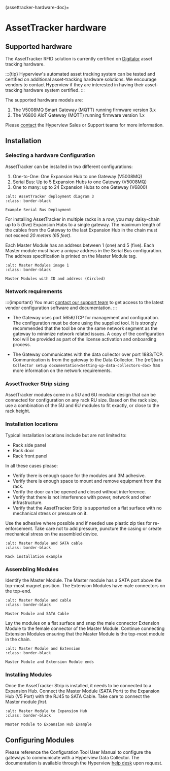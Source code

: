 (assettracker-hardware-doc)=

# AssetTracker hardware

## Supported hardware

The AssetTracker RFID solution is currently certified on [Digitalor](https://www.digitalor.com/en/) asset tracking hardware.

:::{tip}
Hyperview's automated asset tracking system can be tested and certified on additional asset-tracking hardware solutions. We encourage vendors to contact Hyperview if they are interested in having their asset-tracking hardware system certified.
:::

The supported hardware models are:

1. The V5008MQ Smart Gateway (MQTT) running firmware version 3.x
2. The V6800 AIoT Gateway (MQTT) running firmware version 1.x

Please [contact](https://www.hyperviewhq.com/contact/) the Hyperview Sales or Support teams for more information.

## Installation

### Selecting a hardware Configuration

AssetTracker can be installed in two different configurations:

1. One-to-One: One Expansion Hub to one Gateway (V5008MQ)
2. Serial Bus: Up to 5 Expansion Hubs to one Gateway (V5008MQ)
3. One to many: up to 24 Expansion Hubs to one Gateway (V6800)

```{figure} /asset-tracker/media/assettracker_diagram2.png
:alt: AssetTracker deployment diagram 3
:class: border-black

Example Serial Bus Deployment
```

For installing AssetTracker in multiple racks in a row, you may daisy-chain up to 5 (five) Expansion Hubs to a single gateway. The maximum length of the cables from the Gateway to the last Expansion Hub in the chain must not exceed _20 meters (65 feet)_.

Each Master Module has an address between 1 (one) and 5 (five). Each Master module must have a _unique_ address in the Serial Bus configuration. The address specification is printed on the Master Module tag.

```{figure} /asset-tracker/media/master_modules_1.png
:alt: Master Modules image 1
:class: border-black

Master Modules with ID and address (Circled)
```

### Network requirements

:::{important}
You must [contact our support team](https://system.hyperviewhq.com/helpdesk) to get access to the latest vendor configuration software and documentation.
:::

- The Gateway uses port 5656/TCP for management and configuration. The configuration must be done using the supplied tool. It is strongly recommended that the tool be one the same network segment as the gateway to minimize network related issues. A copy of the configuration tool will be provided as part of the license activation and onboarding process.

- The Gateway communicates with the data collector over port 1883/TCP. Communication is from the gateway to the Data Collector. The {ref}`Data Collector setup documentation<Setting-up-data-collectors-doc>` has more information on the network requirements.

### AssetTracker Strip sizing

AssetTracker modules come in a 5U and 6U modular design that can be connected for configuration on any rack RU size. Based on the rack size, use a combination of the 5U and 6U modules to fit exactly, or close to the rack height.

### Installation locations

Typical installation locations include but are not limited to:

- Rack side panel
- Rack door
- Rack front panel

In all these cases please:

- Verify there is enough space for the modules and 3M adhesive.
- Verify there is enough space to mount and remove equipment from the rack.
- Verify the door can be opened and closed without interference.
- Verify that there is not interference with power, network and other infrastructure.
- Verify that the AssetTracker Strip is supported on a flat surface with no mechanical stress or pressure on it.

Use the adhesive where possible and if needed use plastic zip ties for re-enforcement. Take care not to add pressure, puncture the casing or create mechanical stress on the assembled device.

```{figure} /asset-tracker/media/installation_example_1.png
:alt: Master Module and SATA cable
:class: border-black

Rack installation example
```

### Assembling Modules

Identify the Master Module. The Master module has a SATA port above the top-most magnet position. The Extension Modules have male connectors on the top-end.

```{figure} /asset-tracker/media/master_module_and_cable.png
:alt: Master Module and cable
:class: border-black

Master Module and SATA Cable
```

Lay the modules on a flat surface and snap the male connector Extension Module to the female connector of the Master Module. Continue connecting Extension Modules ensuring that the Master Module is the top-most module in the chain.

```{figure} /asset-tracker/media/master_and_extension.png
:alt: Master Module and Extension
:class: border-black

Master Module and Extension Module ends
```

### Installing Modules

Once the AssetTracker Strip is installed, it needs to be connected to a Expansion Hub. Connect the Master Module (SATA Port) to the Expansion Hub (V5 Port) with the RJ45 to SATA Cable. Take care to connect the Master module _first_.

```{figure} /asset-tracker/media/master_module_to_hub.png
:alt: Master Module to Expansion Hub
:class: border-black

Master Module to Expansion Hub Example
```

## Configuring Modules

Please reference the Configuration Tool User Manual to configure the gateways to communicate with a Hyperview Data Collector. The documentation is available through the Hyperview [help desk](https://system.hyperviewhq.com/helpdesk) upon request.
